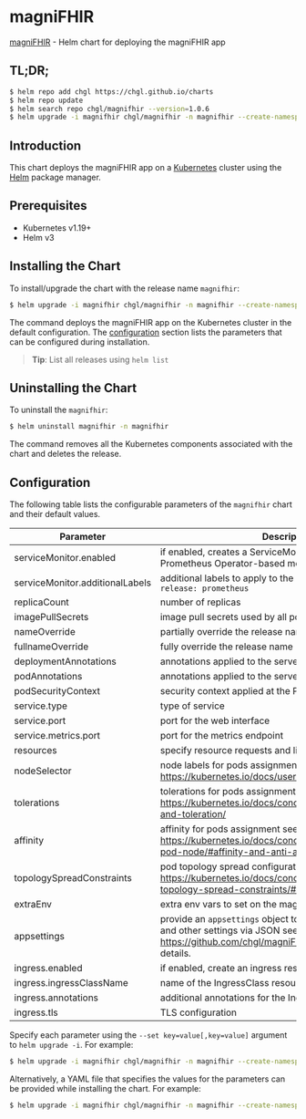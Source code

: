 # magniFHIR

[magniFHIR](https://github.com/chgl/magniFHIR) - Helm chart for deploying the magniFHIR app

## TL;DR;

```bash
$ helm repo add chgl https://chgl.github.io/charts
$ helm repo update
$ helm search repo chgl/magnifhir --version=1.0.6
$ helm upgrade -i magnifhir chgl/magnifhir -n magnifhir --create-namespace --version=1.0.6
```

## Introduction

This chart deploys the magniFHIR app on a [Kubernetes](http://kubernetes.io) cluster using the [Helm](https://helm.sh) package manager.

## Prerequisites

- Kubernetes v1.19+
- Helm v3

## Installing the Chart

To install/upgrade the chart with the release name `magnifhir`:

```bash
$ helm upgrade -i magnifhir chgl/magnifhir -n magnifhir --create-namespace --version=1.0.6
```

The command deploys the magniFHIR app on the Kubernetes cluster in the default configuration. The [configuration](#configuration) section lists the parameters that can be configured during installation.

> **Tip**: List all releases using `helm list`

## Uninstalling the Chart

To uninstall the `magnifhir`:

```bash
$ helm uninstall magnifhir -n magnifhir
```

The command removes all the Kubernetes components associated with the chart and deletes the release.

## Configuration

The following table lists the configurable parameters of the `magnifhir` chart and their default values.

| Parameter                       | Description                                                                                                                                                   | Default                |
| ------------------------------- | ------------------------------------------------------------------------------------------------------------------------------------------------------------- | ---------------------- |
| serviceMonitor.enabled          | if enabled, creates a ServiceMonitor instance for Prometheus Operator-based monitoring                                                                        | <code>false</code>     |
| serviceMonitor.additionalLabels | additional labels to apply to the ServiceMonitor object, e.g. `release: prometheus`                                                                           | <code>{}</code>        |
| replicaCount                    | number of replicas                                                                                                                                            | <code>1</code>         |
| imagePullSecrets                | image pull secrets used by all pods                                                                                                                           | <code>[]</code>        |
| nameOverride                    | partially override the release name                                                                                                                           | <code>""</code>        |
| fullnameOverride                | fully override the release name                                                                                                                               | <code>""</code>        |
| deploymentAnnotations           | annotations applied to the server deployment                                                                                                                  | <code>{}</code>        |
| podAnnotations                  | annotations applied to the server pod                                                                                                                         | <code>{}</code>        |
| podSecurityContext              | security context applied at the Pod level                                                                                                                     | <code>{}</code>        |
| service.type                    | type of service                                                                                                                                               | <code>ClusterIP</code> |
| service.port                    | port for the web interface                                                                                                                                    | <code>8080</code>      |
| service.metrics.port            | port for the metrics endpoint                                                                                                                                 | <code>8081</code>      |
| resources                       | specify resource requests and limits                                                                                                                          | <code>{}</code>        |
| nodeSelector                    | node labels for pods assignment see: <https://kubernetes.io/docs/user-guide/node-selection/>                                                                  | <code>{}</code>        |
| tolerations                     | tolerations for pods assignment see: <https://kubernetes.io/docs/concepts/configuration/taint-and-toleration/>                                                | <code>[]</code>        |
| affinity                        | affinity for pods assignment see: <https://kubernetes.io/docs/concepts/configuration/assign-pod-node/#affinity-and-anti-affinity>                             | <code>{}</code>        |
| topologySpreadConstraints       | pod topology spread configuration see: <https://kubernetes.io/docs/concepts/workloads/pods/pod-topology-spread-constraints/#api>                              | <code>[]</code>        |
| extraEnv                        | extra env vars to set on the magnifhir container                                                                                                              | <code>[]</code>        |
| appsettings                     | provide an `appsettings` object to configure the `FhirServers` and other settings via JSON see <https://github.com/chgl/magniFHIR#configuration> for details. | <code>""</code>        |
| ingress.enabled                 | if enabled, create an ingress resource to access the web ui                                                                                                   | <code>false</code>     |
| ingress.ingressClassName        | name of the IngressClass resource to use for this ingress                                                                                                     | <code>""</code>        |
| ingress.annotations             | additional annotations for the Ingress resource                                                                                                               | <code>{}</code>        |
| ingress.tls                     | TLS configuration                                                                                                                                             | <code>[]</code>        |

Specify each parameter using the `--set key=value[,key=value]` argument to `helm upgrade -i`. For example:

```bash
$ helm upgrade -i magnifhir chgl/magnifhir -n magnifhir --create-namespace --version=1.0.6 --set replicaCount=1
```

Alternatively, a YAML file that specifies the values for the parameters can be provided while
installing the chart. For example:

```bash
$ helm upgrade -i magnifhir chgl/magnifhir -n magnifhir --create-namespace --version=1.0.6 --values values.yaml
```
